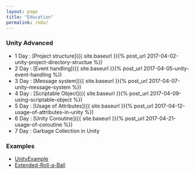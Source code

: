 ```yaml
---
layout: page
title: "Education"
permalink: /edu/
---
```


### Unity Advanced

<!-- Advanced function -->
- 1 Day : [Project structure]({{ site.baseurl }}{% post_url 2017-04-02-unity-project-directory-structue %})
- 2 Day : [Event handling]({{ site.baseurl }}{% post_url 2017-04-05-unity-event-handling %})
- 3 Day : [Message system]({{ site.baseurl }}{% post_url 2017-04-07-unity-message-system %})
- 4 Day : [Scriptable Object]({{ site.baseurl }}{% post_url 2017-04-09-using-scriptable-object %})
- 5 Day : [Usage of Attributes]({{ site.baseurl }}{% post_url 2017-04-12-usage-of-attributes-in-unity %})
- 6 Day : [Unity Coroutine]({{ site.baseurl }}{% post_url 2017-04-21-usage-of-coroutine %})
- 7 Day : Garbage Collection in Unity <!--[Garbage Collection]-->

<!--From 8 Day To End Day : [Make 3D game origin]-->
<!--(low level Mesh, rig and animation, voxel game, editor)
  3D Graphics in unity(render hell 참조)
  - vertices, indices and doit
  - material, uv position and doit
  - lighting
  - unity batching, drawcall
  - drawing pipeline, forward rendering, deffered rendering
  - rigging and animating
  Make 3D voxel game
   1 Day : Apply Mesh with vertices and indices
   2 Day : Apply Mesh with uv position and textures
   3 Day : Apply Mesh to animation and rig
   4 Day-: Make terrain
   5 Day-: Game data..
   6 Day-: ??
-->

<!--From 8 Day To End Day : [Make Unity Editor]-->
<!--
  Unity editor scripting
  - unity editor structure(selection, assetimporter, inspector, windows..)
  - GUI system in unity, rect or auto-space
  Make Unity Editor
   1 Day : Apply Mesh with vertices and indices
   2 Day : Apply Mesh with uv position and textures
   3 Day : Apply Mesh to animation
   4 Day : Make terrain
   5 Day : Game data..
   6 Day : ??
-->
### Examples

- [UnityExample](https://github.com/hrmrzizon/UnityExample)
- [Extended-Roll-a-Ball](https://github.com/hrmrzizon/Extended-Roll-a-Ball)
